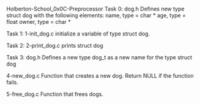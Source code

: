 Holberton-School_0x0C-Preprocessor
Task 0: dog.h Defines new type struct dog with the following elements: name, type = char * age, type = float owner, type = char *

Task 1: 1-init_dog.c initialize a variable of type struct dog.

Task 2: 2-print_dog.c prints struct dog

Task 3: dog.h Defines a new type dog_t as a new name for the type struct dog

4-new_dog.c Function that creates a new dog. Return NULL if the function fails.

5-free_dog.c Function that frees dogs.